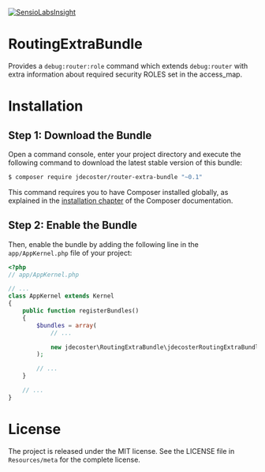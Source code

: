 [![SensioLabsInsight](https://insight.sensiolabs.com/projects/5f13c6c8-2df8-48f1-a85c-a4ccfea49590/mini.png)](https://insight.sensiolabs.com/projects/5f13c6c8-2df8-48f1-a85c-a4ccfea49590)

# RoutingExtraBundle

Provides a `debug:router:role` command which extends `debug:router` with extra information
about required security ROLES set in the access_map.

Installation
============

Step 1: Download the Bundle
---------------------------

Open a command console, enter your project directory and execute the
following command to download the latest stable version of this bundle:

```bash
$ composer require jdecoster/router-extra-bundle "~0.1"
```

This command requires you to have Composer installed globally, as explained
in the [installation chapter](https://getcomposer.org/doc/00-intro.md)
of the Composer documentation.

Step 2: Enable the Bundle
-------------------------

Then, enable the bundle by adding the following line in the `app/AppKernel.php`
file of your project:

```php
<?php
// app/AppKernel.php

// ...
class AppKernel extends Kernel
{
    public function registerBundles()
    {
        $bundles = array(
            // ...

            new jdecoster\RoutingExtraBundle\jdecosterRoutingExtraBundle(),
        );

        // ...
    }

    // ...
}
```

License
=======

The project is released under the MIT license. See the LICENSE file in `Resources/meta` for
the complete license.
